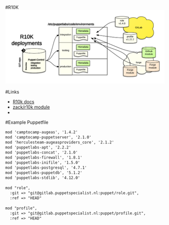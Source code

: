 #R10K
![schema](images/R10kDeployments3.png)

#Links
* [R10k docs](https://github.com/puppetlabs/r10k/blob/master/doc/puppetfile.mkd)
* [zack/r10k module](https://forge.puppet.com/zack/r10k)
* 

#Example Puppetfile
```
mod 'camptocamp-augeas', '1.4.2'
mod 'camptocamp-puppetserver', '2.1.0'
mod 'herculesteam-augeasproviders_core', '2.1.2'
mod 'puppetlabs-apt', '2.2.2'
mod 'puppetlabs-concat', '2.1.0'
mod 'puppetlabs-firewall', '1.8.1'
mod 'puppetlabs-inifile', '1.5.0'
mod 'puppetlabs-postgresql', '4.7.1'
mod 'puppetlabs-puppetdb', '5.1.2'
mod 'puppetlabs-stdlib', '4.12.0'

mod "role",
  :git => "git@gitlab.puppetspecialist.nl:puppet/role.git",
  :ref => "HEAD"

mod "profile",
  :git => "git@gitlab.puppetspecialist.nl:puppet/profile.git",
  :ref => "HEAD"
```
